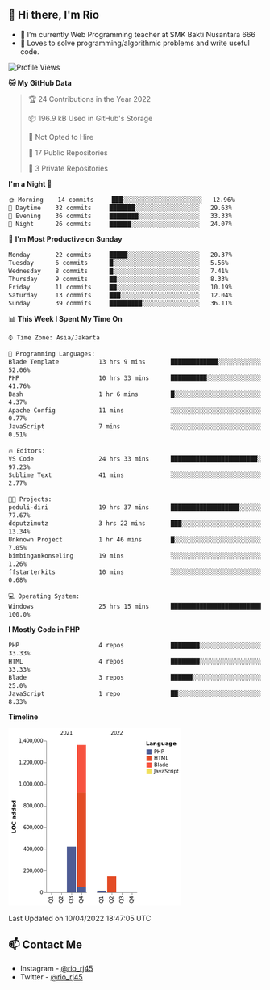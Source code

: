 ## 👋 Hi there, I'm Rio 

-  🔭 I’m currently Web Programming teacher at SMK Bakti Nusantara 666
-  💬 Loves to solve programming/algorithmic problems and write useful code.

<!--START_SECTION:waka-->
![Profile Views](http://img.shields.io/badge/Profile%20Views-13-blue)

**🐱 My GitHub Data** 

> 🏆 24 Contributions in the Year 2022
 > 
> 📦 196.9 kB Used in GitHub's Storage 
 > 
> 🚫 Not Opted to Hire
 > 
> 📜 17 Public Repositories 
 > 
> 🔑 3 Private Repositories  
 > 
**I'm a Night 🦉** 

```text
🌞 Morning    14 commits     ███░░░░░░░░░░░░░░░░░░░░░░   12.96% 
🌆 Daytime    32 commits     ███████░░░░░░░░░░░░░░░░░░   29.63% 
🌃 Evening    36 commits     ████████░░░░░░░░░░░░░░░░░   33.33% 
🌙 Night      26 commits     ██████░░░░░░░░░░░░░░░░░░░   24.07%

```
📅 **I'm Most Productive on Sunday** 

```text
Monday       22 commits     █████░░░░░░░░░░░░░░░░░░░░   20.37% 
Tuesday      6 commits      █░░░░░░░░░░░░░░░░░░░░░░░░   5.56% 
Wednesday    8 commits      █░░░░░░░░░░░░░░░░░░░░░░░░   7.41% 
Thursday     9 commits      ██░░░░░░░░░░░░░░░░░░░░░░░   8.33% 
Friday       11 commits     ██░░░░░░░░░░░░░░░░░░░░░░░   10.19% 
Saturday     13 commits     ███░░░░░░░░░░░░░░░░░░░░░░   12.04% 
Sunday       39 commits     █████████░░░░░░░░░░░░░░░░   36.11%

```


📊 **This Week I Spent My Time On** 

```text
⌚︎ Time Zone: Asia/Jakarta

💬 Programming Languages: 
Blade Template           13 hrs 9 mins       █████████████░░░░░░░░░░░░   52.06% 
PHP                      10 hrs 33 mins      ██████████░░░░░░░░░░░░░░░   41.76% 
Bash                     1 hr 6 mins         █░░░░░░░░░░░░░░░░░░░░░░░░   4.37% 
Apache Config            11 mins             ░░░░░░░░░░░░░░░░░░░░░░░░░   0.77% 
JavaScript               7 mins              ░░░░░░░░░░░░░░░░░░░░░░░░░   0.51%

🔥 Editors: 
VS Code                  24 hrs 33 mins      ████████████████████████░   97.23% 
Sublime Text             41 mins             ░░░░░░░░░░░░░░░░░░░░░░░░░   2.77%

🐱‍💻 Projects: 
peduli-diri              19 hrs 37 mins      ███████████████████░░░░░░   77.67% 
ddputzimutz              3 hrs 22 mins       ███░░░░░░░░░░░░░░░░░░░░░░   13.34% 
Unknown Project          1 hr 46 mins        █░░░░░░░░░░░░░░░░░░░░░░░░   7.05% 
bimbingankonseling       19 mins             ░░░░░░░░░░░░░░░░░░░░░░░░░   1.26% 
ffstarterkits            10 mins             ░░░░░░░░░░░░░░░░░░░░░░░░░   0.68%

💻 Operating System: 
Windows                  25 hrs 15 mins      █████████████████████████   100.0%

```

**I Mostly Code in PHP** 

```text
PHP                      4 repos             ████████░░░░░░░░░░░░░░░░░   33.33% 
HTML                     4 repos             ████████░░░░░░░░░░░░░░░░░   33.33% 
Blade                    3 repos             ██████░░░░░░░░░░░░░░░░░░░   25.0% 
JavaScript               1 repo              ██░░░░░░░░░░░░░░░░░░░░░░░   8.33%

```


**Timeline**

![Chart not found](https://raw.githubusercontent.com/neushepa/neushepa/main/charts/bar_graph.png) 


 Last Updated on 10/04/2022 18:47:05 UTC
<!--END_SECTION:waka-->

## 📫 Contact Me
- Instagram - [@rio_rj45](https://www.instagram.com/rio_rj45/)
- Twitter - [@rio_rj45](https://twitter.com/rio_rj45)
